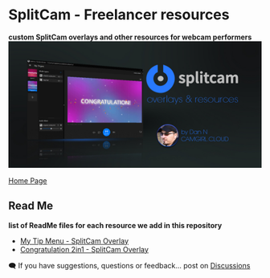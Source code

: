 # SplitCam - Freelancer resources

**custom SplitCam overlays and other resources for webcam performers**
![Cover](https://raw.githubusercontent.com/cssmfc/camgirl-splitcam/main/assets/img/repository-open-graph-splitcam.jpg)

[Home Page](https://cssmfc.github.io/camgirl-splitcam/)

## Read Me

**list of ReadMe files for each resource we add in this repository**

 * [My Tip Menu - SplitCam Overlay](https://cssmfc.github.io/camgirl-splitcam/demos/splitcam-mytipmenu-overlay/README.md)
 * [Congratulation 2in1 - SplitCam Overlay](https://cssmfc.github.io/camgirl-splitcam/demos/congrats-overlay/README.md)



:left_speech_bubble: If you have suggestions, questions or feedback... post on [Discussions](https://github.com/cssmfc/camgirl-splitcam/discussions)
